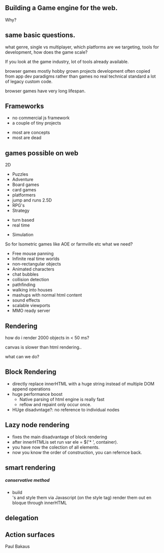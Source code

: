 ## Building a Game engine for the web.

Why?

## same basic questions.
what genre, single vs multiplayer, which platforms are we targeting, tools for development, how does the game scale?

If you look at the game industry, lot of tools already available.

browser games
mostly hobby grown projects
development often copied from app dev paradigms rather than games
no real technical standard
a lot of legacy custom code.

browser games have very long lifespan.

## Frameworks
* no commercial js framework
* a couple of tiny projects
 - most are concepts
 - most are dead

## games possible on web
2D
* Puzzles
* Adventure
* Board games
* card games
* platformers
* jump and runs
2.5D
* RPG's
* Strategy
 - turn based
 - real time
* Simulation

So for Isometric games like AOE or farmville etc what we need?

* Free mouse panning
* Infinite real time worlds
* non-rectangular objects
* Animated characters
* chat bubbles
* collision detection
* pathfinding
* walking into houses
* mashups with normal html content
* sound effects
* scalable viewports
* MMO ready server


## Rendering
how do i render 2000 objects in < 50 ms?

canvas is slower than html rendering..

what can we do?
## Block Rendering
* directly replace innerHTML with a huge string instead of multiple DOM append operations
* huge performance boost
  - Native parsing of html engine is really fast
  - reflow and repaint only occur once.
* HUge disadvntage?:  no reference to individual nodes

## Lazy node rendering
* fixes the main disadvantage of block rendering
* after innerHTMLis set run
var ele = $('* ', container).
* you have now the colection of all elements.
* now you know the order of construction, you can refernce back.

## smart rendering
##### conservative method
* build <div>'s and style them via Javascript (on the style tag)
render them out en bloque through innerHTML

## delegation

## Action surfaces
Paul Bakaus
